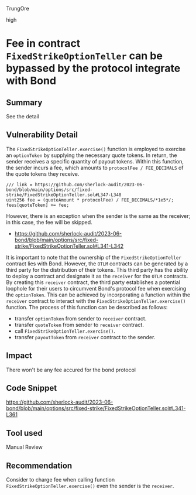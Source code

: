 TrungOre

high

# Fee in contract `FixedStrikeOptionTeller` can be bypassed by the protocol integrate with Bond

## Summary
See the detail 

## Vulnerability Detail
The `FixedStrikeOptionTeller.exercise()` function is employed to exercise an `optionToken` by supplying the necessary quote tokens. In return, the sender receives a specific quantity of payout tokens. Within this function, the sender incurs a fee, which amounts to `protocolFee / FEE_DECIMALS` of the quote tokens they receive.
```solidity=
/// link = https://github.com/sherlock-audit/2023-06-bond/blob/main/options/src/fixed-strike/FixedStrikeOptionTeller.sol#L347-L348
uint256 fee = (quoteAmount * protocolFee) / FEE_DECIMALS/*1e5*/;
fees[quoteToken] += fee;
```
However, there is an exception when the sender is the same as the receiver; in this case, the fee will be skipped.
* https://github.com/sherlock-audit/2023-06-bond/blob/main/options/src/fixed-strike/FixedStrikeOptionTeller.sol#L341-L342

It is important to note that the ownership of the `FixedStrikeOptionTeller` contract lies with Bond. However, the `OTLM` contracts can be generated by a third party for the distribution of their tokens. This third party has the ability to deploy a contract and designate it as the `receiver` for the `OTLM` contracts. By creating this `receiver` contract, the third party establishes a potential loophole for their users to circumvent Bond's protocol fee when exercising the `optionToken`. This can be achieved by incorporating a function within the `receiver` contract to interact with the `FixedStrikeOptionTeller.exercise()` function. The process of this function can be described as follows:
* transfer `optionToken` from sender to `receiver` contract. 
* transfer `quoteToken` from sender to `receiver` contract. 
* call `FixedStrikeOptionTeller.exercise()`. 
* transfer `payoutToken` from `receiver` contract to the sender.

## Impact
There won't be any fee accured for the bond protocol 

## Code Snippet
https://github.com/sherlock-audit/2023-06-bond/blob/main/options/src/fixed-strike/FixedStrikeOptionTeller.sol#L341-L361

## Tool used
Manual Review

## Recommendation
Consider to charge fee when calling function `FixedStrikeOptionTeller.exercise()` even the sender is the `receiver`.